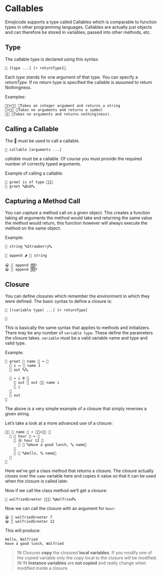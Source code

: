 # Callables

Emojicode supports a type called Callables which is comparable to function types in other programming languages. Callables are actually just objects and can therefore be stored in variables, passed into other methods, etc.

## Type

The callable type is declared using this syntax:

```
🍇 [type ...] [➡️ returnType]🍉
```

Each *type* stands for one argument of that type. You can specify a *returnType*. If no return type is specified the callable is assumed to return Nothingness.

Examples:

```
🍇🚂➡️🔡🍉 👴Takes an integer argument and returns a string
🍇➡️🔣🍉 👴Takes no arguments and returns a symbol
🍇🍉 👴Takes no arguments and returns nothing(ness).
```

## Calling a Callable

The 🍭 must be used to call a callable.

```
🍭 callable [arguments ...]
```

*callable* must be a callable. Of course you must provide the required number of correctly typed arguments.

Example of calling a callable:

```
👴 greet is of type 🍇🔡🍉
🍭 greet 🔤Bob🔤
```

## Capturing a Method Call

You can *capture* a method call on a given object. This creates a function taking all arguments the method would take and returning the same value the method would return, this function however will always execute the method on the same object.

Example:

```
🍮 string 🔤Strawberry🔤

🍮 append 🌶 📝 string

😀 🍭 append 🔟!
😀 🍭 append 🔟?
```

## Closure

You can define closures which remember the environment in which they were defined. The basic syntax to define a closure is:

```
🍇 [(variable type) ...] [➡️ returnType]

🍉
```

This is basically the same syntax that applies to methods and initializers. There may be any number of `variable type`. These define the parameters the closure takes. `variable` must be a valid variable name and type and valid type.

Example:

```
🍮 greet 🍇 name 🔡 ➡️ 🔡
  🍮 i ➖ 📏 name 1
  🍮 out 🔤🔤

  🔁 ➡️ i 0 🍇
    🍮 out 📝 out 🍺🔬 name i
    🍳 i
  🍉
  🍎 out
🍉
```

The above is a very simple example of a closure that simply reverses a given string.

Let’s take a look at a more advanced use of a closure:

```
🐇🐖 🙋 name 🔡 ➡️ 🍇🚂➡️🔡🍉 🍇
  🍎 🍇 hour 🚂 ➡️ 🔡
    🍊 😛 hour 12 🍇
      🍎 🍪 🔤Have a good lunch, 🔤 name🍪
    🍉
    🍎 🍪 🔤Hello, 🔤 name🍪
  🍉
🍉
```

Here we’ve got a class method that returns a closure. The closure actually closes over the `name` variable here and copies it value so that it can be used when the closure is called later.

Now if we call the class method we’ll get a closure:

```
🍮 walfriedGreeter 🍩🙋🐀 🔤Walfried🔤
```

Now we can call the closure with an argument for `hour`:

```
😀 🍭 walfriedGreeter 7
😀 🍭 walfriedGreeter 12
```

This will produce:

```
Hello, Walfried
Have a good lunch, Walfried
```

>!N Closures **copy** the closured **local variables**. If you modify one of the copied variable only the copy local to the closure will be modified.
>!N
>!N **Instance variables** are **not copied** and really change when modified inside a closure.
